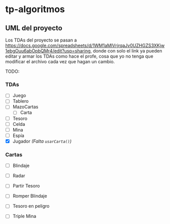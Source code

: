 # tp-algoritmos

## UML del proyecto

Los TDAs del proyecto se pasan a https://docs.google.com/spreadsheets/d/1WM1aMlVrjrqaJv0UZHGZS3XKjw1ebgOuu6abOpbQMr4/edit?usp=sharing, donde con solo
el link ya pueden editar y armar los TDAs como hace el profe, cosa que yo no tenga que modificar el archivo cada vez que hagan un cambio.

TODO:

### TDAs
- [ ] Juego
- [ ] Tablero
- [ ] MazoCartas
  - [ ] Carta
- [ ] Tesoro
- [ ] Celda
- [ ] Mina
- [ ] Espía
- [x] Jugador _(Falta `usarCarta()`)_

### Cartas
- [ ] Blindaje
- [ ] Radar
- [ ] Partir Tesoro
- [ ] Romper Blindaje
- [ ] Tesoro en peligro
- [ ] Triple Mina

